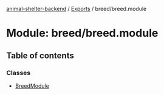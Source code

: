 [animal-shelter-backend](../README.md) / [Exports](../modules.md) / breed/breed.module

# Module: breed/breed.module

## Table of contents

### Classes

- [BreedModule](../classes/breed_breed_module.BreedModule.md)
